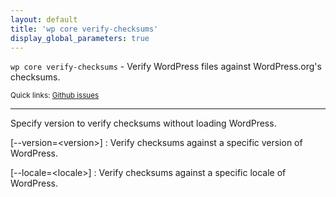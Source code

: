 ```yaml
---
layout: default
title: 'wp core verify-checksums'
display_global_parameters: true
---
```


`wp core verify-checksums` - Verify WordPress files against WordPress.org's checksums.

<small>Quick links: <a href="https://github.com/wp-cli/wp-cli/issues?q=is%3Aopen+label%3Acommand%3Averify-checksums+sort%3Aupdated-desc">Github issues</a></small>

<hr />

Specify version to verify checksums without loading WordPress.

[\--version=&lt;version&gt;]
: Verify checksums against a specific version of WordPress.

[\--locale=&lt;locale&gt;]
: Verify checksums against a specific locale of WordPress.



